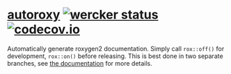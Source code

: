 # [autoroxy](http://krlmlr.github.io/autoroxy) [![wercker status](https://app.wercker.com/status/2d2daeeb34cd2e4507e2f146ff47d251/s/master "wercker status")](https://app.wercker.com/project/bykey/2d2daeeb34cd2e4507e2f146ff47d251) [![codecov.io](https://codecov.io/github/krlmlr/autoroxy/coverage.svg?branch=master)](https://codecov.io/github/krlmlr/autoroxy?branch=master)

Automatically generate roxygen2 documentation.  Simply call `rox::off()` for development, `rox::on()` before releasing.  This is best done in two separate branches, see [the documentation](http://krlmlr.github.io/autoroxy/rox.html) for more details.
